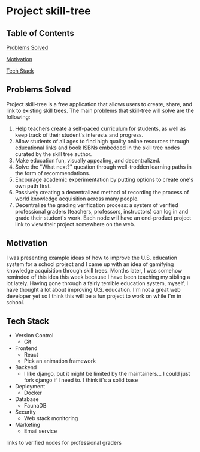 # Project skill-tree
## Table of Contents

[Problems Solved](#problems-solved)

[Motivation](#motivation)

[Tech Stack](#tech-stack)
## Problems Solved
Project skill-tree is a free application that allows users to create, share, and link to existing skill trees. The main problems that skill-tree will solve are the following:

1. Help teachers create a self-paced curriculum for students, as well as keep track of their student's interests and progress.
2. Allow students of all ages to find high quality online resources through educational links and book ISBNs embedded in the skill tree nodes curated by the skill tree author.
3. Make education fun, visually appealing, and decentralized.
4. Solve the "What next?" question through well-trodden learning paths in the form of recommendations.
5. Encourage academic experimentation by putting options to create one's own path first.
6. Passively creating a decentralized method of recording the process of world knowledge acquisition across many people.
7. Decentralize the grading verification process: a system of verified professional graders (teachers, professors, instructors) can log in and grade their student's work. Each node will have an end-product project link to view their project somewhere on the web.
## Motivation
I was presenting example ideas of how to improve the U.S. education system for a school project and I came up with an idea of gamifying knowledge acquisition through skill trees. Months later, I was somehow reminded of this idea this week because I have been teaching my sibling a lot lately. Having gone through a fairly terrible education system, myself, I have thought a lot about improving U.S. education. I'm not a great web developer yet so I think this will be a fun project to work on while I'm in school.
## Tech Stack

- Version Control
    - Git
- Frontend
    - React
    - Pick an animation framework
- Backend
    - I like django, but it might be limited by the maintainers... I could just fork django if I need to. I think it's a solid base
- Deployment
    - Docker
- Database
    - FaunaDB
- Security
    - Web stack monitoring
- Marketing
    - Email service

links to verified nodes for professional graders
